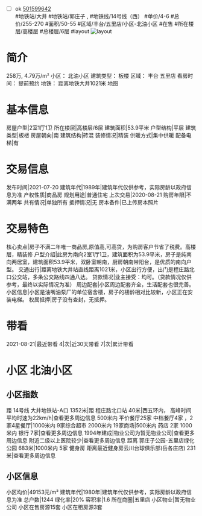 - [ ] ok [501599642](https://bj.5i5j.com/ershoufang/501599642.html)  
 #地铁站/大井 #地铁站/郭庄子 ,  #地铁线/14号线（西）
#单价/4-6 #总价/255-270 #面积/50-55   #区域/丰台/五里店/小区-北油小区 #在售 #所在楼层/高楼层 #总楼层/6层 #layout 
![layout](http://image2a.5i5j.com/scm/HOUSE_CUSTOMER/0d4e25f888ca4fccbd22f3829670b260.jpg_P5.jpg) 
# 简介 
 258万,  4.79万/m² 
小区： 北油小区
建筑类型： 板楼
区域： 丰台 五里店
看房时间： 提前预约
地铁： 距离地铁大井1021米 地图
# 基本信息 
 房屋户型|2室1厅1卫
所在楼层|高楼层/6层
建筑面积|53.9平米
户型结构|平层
建筑类型|板楼
房屋朝向|南
建筑结构|砖混
装修情况|精装
供暖方式|集中供暖
配备电梯|有
# 交易信息 
 发布时间|2021-07-20
建筑年代|1989年|建筑年代仅供参考，实际房龄以政府信息为准
产权性质|商品房
规划用途|普通住宅
上次交易|2020-08-21
购房年限|不满两年
共有情况|单独所有
抵押情况|无
房本备件|已上传房本照片
# 交易特色 
 核心卖点|房子不满二年唯一商品房,原值高,可高贷，为购房客户节省了税费。高楼层，精装修
户型介绍|此房为南向2室1厅1卫，建筑面积为53.9平米，房子是纯南向两居室，建筑面积53.9平米，双卧室朝南，厨房朝南带阳台，是优质的南向户型。
交通出行|距离地铁大井站直线距离1021米，小区出行方便，出门是程庄路北口公交站，多条公交路线四通八达。
贷款情况|业主接受：均可。（贷款情况仅供参考，最终以实际情况为准）
周边配套|小区周边配套齐全，生活配套也很完善。
小区信息|小区是油嘴油泵厂的单位宿舍楼，房子的楼龄相对比较新，小区正在安装电梯。
权属抵押|房子没有查封，无抵押。
# 带看 
 2021-08-21|最近带看	 4|次|近30天带看	 7|次|累计带看
# 小区 北油小区
## 小区指数 
 距 14号线 大井地铁站-A口 1352米|距 程庄路北口站 40米|西五环内， 高峰时间平均时速为22km/h|查看更多周边信息
500米内 平价餐厅25家
中档餐厅4家 ，2家4星餐厅|1000米内 9家综合超市
2000米内 19家商场|500米内 药店 2家
1000米内 银行 7家|查看更多周边信息
1994年建成|物业公司为暂无物业公司|查看更多周边信息
附近二级以上医院较少|查看更多周边信息
距离 郭庄子公园-五里店绿化公园 683米|1000米内 5家 健身房
距离最近健身房云川台球俱乐部(岳各庄店) 231米|查看更多周边信息
## 小区信息 
 小区均价|49153元/m²
建筑年代|1980年|建筑年代仅供参考，实际房龄以政府信息为准
总户数|1244
绿化率|20%
容积率|1.6
所在商圈|五里店
小区物业|暂无物业公司
小区在售房源15套
小区在租房源3套
